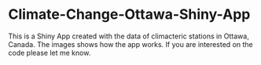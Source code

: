 # Climate-Change-Ottawa-Shiny-App
This is a Shiny App created with the data of climacteric stations in Ottawa, Canada. 
The images shows how the app works. 
If you are interested on the code please let me know.


